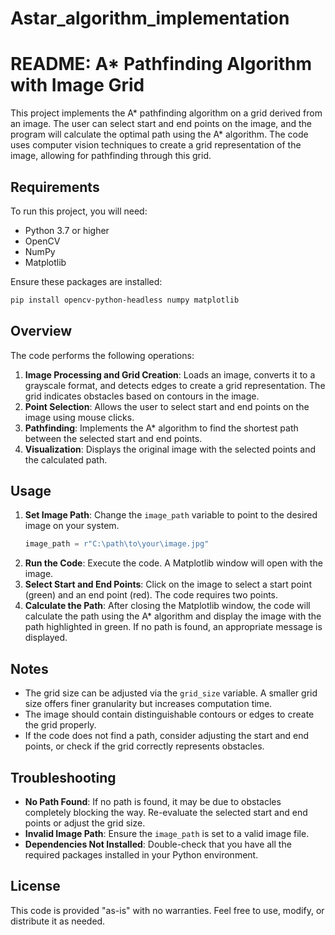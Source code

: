 # Astar_algorithm_implementation
# README: A* Pathfinding Algorithm with Image Grid

This project implements the A* pathfinding algorithm on a grid derived from an image. The user can select start and end points on the image, and the program will calculate the optimal path using the A* algorithm. The code uses computer vision techniques to create a grid representation of the image, allowing for pathfinding through this grid.

## Requirements
To run this project, you will need:
- Python 3.7 or higher
- OpenCV
- NumPy
- Matplotlib

Ensure these packages are installed:
```bash
pip install opencv-python-headless numpy matplotlib
```

## Overview
The code performs the following operations:
1. **Image Processing and Grid Creation**: Loads an image, converts it to a grayscale format, and detects edges to create a grid representation. The grid indicates obstacles based on contours in the image.
2. **Point Selection**: Allows the user to select start and end points on the image using mouse clicks.
3. **Pathfinding**: Implements the A* algorithm to find the shortest path between the selected start and end points. 
4. **Visualization**: Displays the original image with the selected points and the calculated path.

## Usage
1. **Set Image Path**: Change the `image_path` variable to point to the desired image on your system.
   ```python
   image_path = r"C:\path\to\your\image.jpg"
   ```
2. **Run the Code**: Execute the code. A Matplotlib window will open with the image.
3. **Select Start and End Points**: Click on the image to select a start point (green) and an end point (red). The code requires two points.
4. **Calculate the Path**: After closing the Matplotlib window, the code will calculate the path using the A* algorithm and display the image with the path highlighted in green. If no path is found, an appropriate message is displayed.

## Notes
- The grid size can be adjusted via the `grid_size` variable. A smaller grid size offers finer granularity but increases computation time.
- The image should contain distinguishable contours or edges to create the grid properly.
- If the code does not find a path, consider adjusting the start and end points, or check if the grid correctly represents obstacles.

## Troubleshooting
- **No Path Found**: If no path is found, it may be due to obstacles completely blocking the way. Re-evaluate the selected start and end points or adjust the grid size.
- **Invalid Image Path**: Ensure the `image_path` is set to a valid image file.
- **Dependencies Not Installed**: Double-check that you have all the required packages installed in your Python environment.

## License
This code is provided "as-is" with no warranties. Feel free to use, modify, or distribute it as needed.
